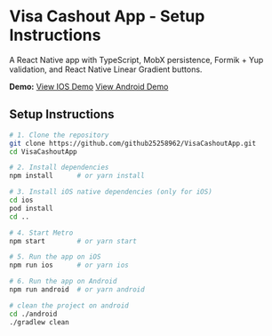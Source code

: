 # Visa Cashout App - Setup Instructions

A React Native app with TypeScript, MobX persistence, Formik + Yup validation, and React Native Linear Gradient buttons.

**Demo:** [View IOS Demo](https://drive.google.com/file/d/1lKCtvOlnWQh8vZfeKCDwTjjPoD9Sajd2/view?usp=drive_link)
[View Android Demo](https://drive.google.com/file/d/1pEHtjwPRnoxBgSR2fD3Vnq6H63R0v-8k/view?usp=drive_link)

## Setup Instructions

```sh
# 1. Clone the repository
git clone https://github.com/github25258962/VisaCashoutApp.git
cd VisaCashoutApp

# 2. Install dependencies
npm install      # or yarn install

# 3. Install iOS native dependencies (only for iOS)
cd ios
pod install
cd ..

# 4. Start Metro
npm start        # or yarn start

# 5. Run the app on iOS
npm run ios      # or yarn ios

# 6. Run the app on Android
npm run android  # or yarn android

# clean the project on android
cd ./android
./gradlew clean 


